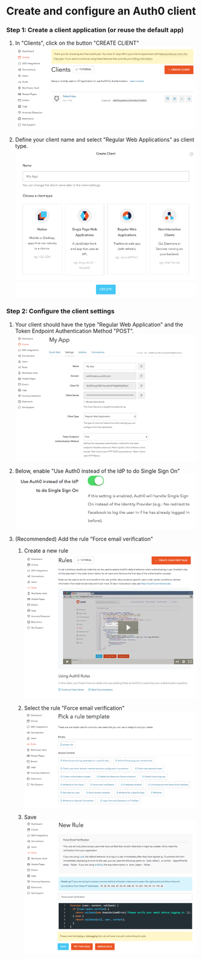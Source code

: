 # Create and configure an Auth0 client

### Step 1: Create a client application (or reuse the default app) 

1. In "Clients", click on the button "CREATE CLIENT" 
![](img/create-client.png)

1. Define your client name and select "Regular Web Applications" as client type.
![](img/create-client-2.png)


### Step 2: Configure the client settings

1. Your client should have the type "Regular Web Application" and the Token Endpoint Authentication Method "POST".
![](img/client-settings.png)

1. Below, enable "Use Auth0 instead of the IdP to do Single Sign On"
![](img/sso-setting.png)

1. (Recommended) Add the rule "Force email verification"
    
    1. Create a new rule
    ![](img/rule.png)
    
    1. Select the rule "Force email verification"
    ![](img/rule-2.png)
    
    1. Save
    ![](img/rule-3.png)

